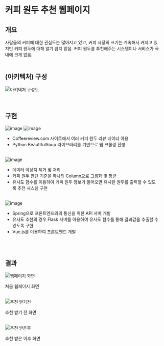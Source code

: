 # 커피 원두 추천 웹페이지


## 개요

사람들의 커피에 대한 관심도는 많아지고 있고, 커피 시장의 크기는 계속해서 커지고 있지만 커피 원두에 대해 알기 쉽지 않음.
커피 원두를 추천해주는 시스템이나 서비스가 국내에 크게 없음.
<br/> <br/> 

## (아키텍처) 구성

![아키텍처 구성도](https://github.com/parkg17/coffee_recommendation/assets/38908136/5ca74b3c-666f-4024-b71d-df1fb2a22280)

<br/> 

## 구현
![image](https://github.com/parkg17/coffee_recommendation/assets/38908136/916899d2-f05b-499a-9132-8462fa2ca21b)
![image](https://github.com/parkg17/coffee_recommendation/assets/38908136/a437f7cd-444f-4a68-b48b-7b255d19b123)

- Coffeereview.com 사이트에서 여러 커피 원두 리뷰 데이터 이용
- Python BeautifulSoup 라이브러리를 기반으로 웹 크롤링 진행 
<br/> <br/>

![image](https://github.com/parkg17/coffee_recommendation/assets/38908136/4ca3487b-0d87-4418-a3ca-b49b798cd6e7)

- 데이터 이상치 제거 및 처리
- 커피 원두 판단 기준을 하나의 Column으로 그룹화 및 평균
- 유사도 함수를 이용하여 커피 원두 정보가 들어오면 유사한 원두를 출력할 수 있도록 추천 시스템 구현
<br/> <br/>

![image](https://github.com/parkg17/coffee_recommendation/assets/38908136/0406c4c4-48bc-4e1a-8269-d91cbee12744)

- Spring으로 프론트엔드와의 통신을 위한 API 서버 개발
- 유사도 추천의 경우 Flask 서버를 이용하여 유사도 함수를 통해 결과값을 추출할 수 있도록 구현
- Vue.js를 이용하여 프론트엔드 개발

<br/> <br/> 

## 결과
![웹페이지 화면](https://user-images.githubusercontent.com/38908136/233314398-3038661c-3be2-41ea-a4b5-c9b811879194.png)

처음 웹페이지 화면
<br/> <br/> 

![추천 받기전](https://user-images.githubusercontent.com/38908136/233314499-0ad08db7-a03e-4096-baed-f11b63cbc794.png)

추천 받기 전 화면
<br/> <br/> 

![추천 받은후](https://user-images.githubusercontent.com/38908136/233314571-532497fc-9c83-4de0-8607-def14f698e81.png)

추천 받은 이후 화면
